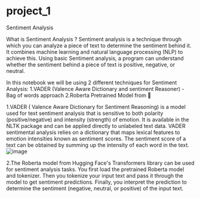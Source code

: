 # project_1
Sentiment Analysis 

What is Sentiment Analysis ?
Sentiment analysis is a technique through which you can analyze a piece of text to determine the sentiment behind it. It combines machine learning and natural language processing (NLP) to achieve this.
Using basic Sentiment analysis, a program can understand whether the sentiment behind a piece of text is positive, negative, or neutral.

In this notebook we will be using 2 different techniques for Sentiment Analysis:
1.VADER (Valence Aware Dictionary and sentiment Reasoner) - Bag of words approach
2.Roberta Pretrained Model from 🤗

1.VADER ( Valence Aware Dictionary for Sentiment Reasoning) is a model used for text sentiment analysis that is sensitive to both polarity (positive/negative) and intensity (strength) of emotion. It is available in the NLTK package and can be applied directly to unlabeled text data. VADER sentimental analysis relies on a dictionary that maps lexical features to emotion intensities known as sentiment scores. The sentiment score of a text can be obtained by summing up the intensity of each word in the text.
![image](https://github.com/yashvi3009/project_1/assets/148530170/ca5faac5-450a-431e-b616-d6f2d66d83bd)

2.The Roberta model from Hugging Face's Transformers library can be used for sentiment analysis tasks. You first load the pretrained Roberta model and tokenizer. Then you tokenize your input text and pass it through the model to get sentiment predictions. Finally, you interpret the prediction to determine the sentiment (negative, neutral, or positive) of the input text.
